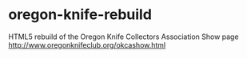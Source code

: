 oregon-knife-rebuild
====================

HTML5 rebuild of the Oregon Knife Collectors Association Show page
http://www.oregonknifeclub.org/okcashow.html
